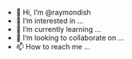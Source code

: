 - 👋 Hi, I’m @raymondish
- 👀 I’m interested in ...
- 🌱 I’m currently learning ...
- 💞️ I’m looking to collaborate on ...
- 📫 How to reach me ...

<!---
raymondish/raymondish is a ✨ special ✨ repository because its `README.md` (this file) appears on your GitHub profile.
You can click the Preview link to take a look at your changes.
--->
